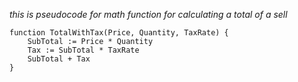 *this is pseudocode for math function for calculating a total of a sell*


    function TotalWithTax(Price, Quantity, TaxRate) {
        SubTotal := Price * Quantity
        Tax := SubTotal * TaxRate
        SubTotal + Tax
    }

